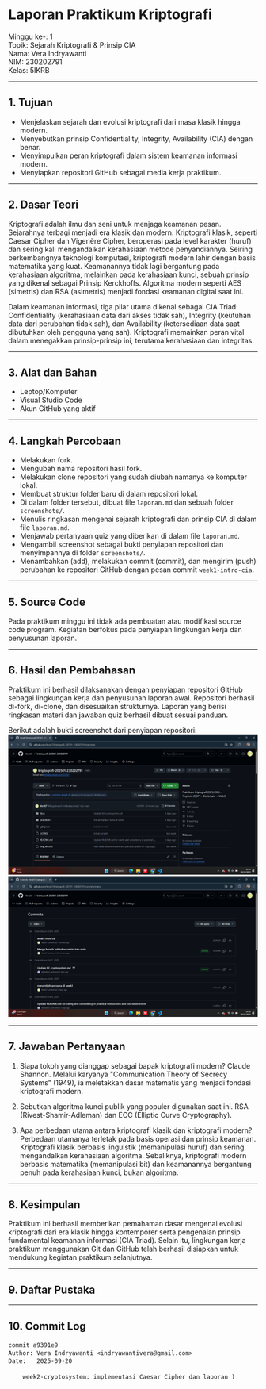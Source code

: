 # Laporan Praktikum Kriptografi
Minggu ke-: 1  
Topik: Sejarah Kriptografi & Prinsip CIA  
Nama: Vera Indryawanti  
NIM: 230202791  
Kelas: 5IKRB 

---

## 1. Tujuan
- Menjelaskan sejarah dan evolusi kriptografi dari masa klasik hingga modern.
- Menyebutkan prinsip Confidentiality, Integrity, Availability (CIA) dengan benar.
- Menyimpulkan peran kriptografi dalam sistem keamanan informasi modern.
- Menyiapkan repositori GitHub sebagai media kerja praktikum.

---

## 2. Dasar Teori
Kriptografi adalah ilmu dan seni untuk menjaga keamanan pesan. Sejarahnya terbagi menjadi era klasik dan modern. Kriptografi klasik, seperti Caesar Cipher dan Vigenère Cipher, beroperasi pada level karakter (huruf) dan sering kali mengandalkan kerahasiaan metode penyandiannya. Seiring berkembangnya teknologi komputasi, kriptografi modern lahir dengan basis matematika yang kuat. Keamanannya tidak lagi bergantung pada kerahasiaan algoritma, melainkan pada kerahasiaan kunci, sebuah prinsip yang dikenal sebagai Prinsip Kerckhoffs. Algoritma modern seperti AES (simetris) dan RSA (asimetris) menjadi fondasi keamanan digital saat ini.

Dalam keamanan informasi, tiga pilar utama dikenal sebagai CIA Triad: Confidentiality (kerahasiaan data dari akses tidak sah), Integrity (keutuhan data dari perubahan tidak sah), dan Availability (ketersediaan data saat dibutuhkan oleh pengguna yang sah). Kriptografi memainkan peran vital dalam menegakkan prinsip-prinsip ini, terutama kerahasiaan dan integritas.

---

## 3. Alat dan Bahan
- Leptop/Komputer
- Visual Studio Code
- Akun GitHub yang aktif

---

## 4. Langkah Percobaan
- Melakukan fork. 
- Mengubah nama repositori hasil fork.
- Melakukan clone repositori yang sudah diubah namanya ke komputer lokal.
- Membuat struktur folder baru di dalam repositori lokal.
- Di dalam folder tersebut, dibuat file `laporan.md` dan sebuah folder `screenshots/`.
- Menulis ringkasan mengenai sejarah kriptografi dan prinsip CIA di dalam file `laporan.md`.
- Menjawab pertanyaan quiz yang diberikan di dalam file `laporan.md`.
- Mengambil screenshot sebagai bukti penyiapan repositori dan menyimpannya di folder `screenshots/`.
- Menambahkan (add), melakukan commit (commit), dan mengirim (push) perubahan ke repositori GitHub dengan pesan commit `week1-intro-cia`.

---

## 5. Source Code
Pada praktikum minggu ini tidak ada pembuatan atau modifikasi source code program. Kegiatan berfokus pada penyiapan lingkungan kerja dan penyusunan laporan.

---

## 6. Hasil dan Pembahasan
Praktikum ini berhasil dilaksanakan dengan penyiapan repositori GitHub sebagai lingkungan kerja dan penyusunan laporan awal. Repositori berhasil di-fork, di-clone, dan disesuaikan strukturnya. Laporan yang berisi ringkasan materi dan jawaban quiz berhasil dibuat sesuai panduan.

Berikut adalah bukti screenshot dari penyiapan repositori:
![repo setup](/praktikum/week1-intro-cia/Screenshot/repo_setup.png)
![initial commit](/praktikum/week1-intro-cia/Screenshot/initial_commit.png)

---

## 7. Jawaban Pertanyaan
1. Siapa tokoh yang dianggap sebagai bapak kriptografi modern?
Claude Shannon. Melalui karyanya "Communication Theory of Secrecy Systems" (1949), ia meletakkan dasar matematis yang menjadi fondasi kriptografi modern.

2. Sebutkan algoritma kunci publik yang populer digunakan saat ini.
RSA (Rivest-Shamir-Adleman) dan ECC (Elliptic Curve Cryptography).

3. Apa perbedaan utama antara kriptografi klasik dan kriptografi modern?
Perbedaan utamanya terletak pada basis operasi dan prinsip keamanan. Kriptografi klasik berbasis linguistik (memanipulasi huruf) dan sering mengandalkan kerahasiaan algoritma. Sebaliknya, kriptografi modern berbasis matematika (memanipulasi bit) dan keamanannya bergantung penuh pada kerahasiaan kunci, bukan algoritma.
---

## 8. Kesimpulan
Praktikum ini berhasil memberikan pemahaman dasar mengenai evolusi kriptografi dari era klasik hingga kontemporer serta pengenalan prinsip fundamental keamanan informasi (CIA Triad). Selain itu, lingkungan kerja praktikum menggunakan Git dan GitHub telah berhasil disiapkan untuk mendukung kegiatan praktikum selanjutnya.

---

## 9. Daftar Pustaka

---

## 10. Commit Log
```
commit a9391e9
Author: Vera Indryawanti <indryawantivera@gmail.com>
Date:   2025-09-20

    week2-cryptosystem: implementasi Caesar Cipher dan laporan )
```
